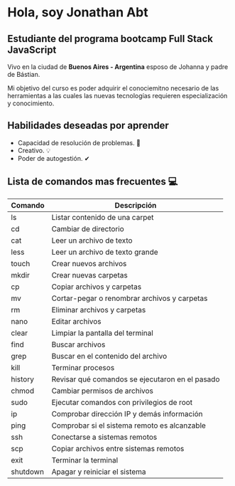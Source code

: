 # Hola, soy Jonathan Abt

## Estudiante del programa bootcamp Full Stack JavaScript

Vivo en la ciudad de  **Buenos Aires - Argentina** esposo de Johanna y padre de Bástian.

Mi objetivo del curso es poder adquirir el conociemitno necesario de las herramientas a las cuales las nuevas tecnologías requieren especialización y conocimiento.

## Habilidades deseadas por aprender

- Capacidad de resolución de problemas. 🚧
- Creativo. 💡
- Poder de autogestión. ✔

## Lista de comandos mas frecuentes 💻

|Comando |Descripción                                      |
|--------|-------------------------------------------------|
|ls      |  Listar contenido de una carpet                 |
|cd      |	Cambiar de directorio                          |
|cat     |  Leer un archivo de texto                       |
|less    |	Leer un archivo de texto grande                |
|touch   |	Crear nuevos archivos                          |
|mkdir   |	Crear nuevas carpetas                          |
|cp      |	Copiar archivos y carpetas                     |
|mv      |	Cortar-pegar o renombrar archivos y carpetas   |
|rm      |	Eliminar archivos y carpetas                   |
|nano    |	Editar archivos                                |
|clear   |	Limpiar la pantalla del terminal               |
|find    |	Buscar archivos                                |
|grep    |	Buscar en el contenido del archivo             |
|kill    |	Terminar procesos                              |
|history |	Revisar qué comandos se ejecutaron en el pasado|
|chmod   |	Cambiar permisos de archivos                   |
|sudo    |	Ejecutar comandos con privilegios de root      |
|ip      |	Comprobar dirección IP y demás información     |
|ping    |	Comprobar si el sistema remoto es alcanzable   |
|ssh     |	Conectarse a sistemas remotos                  |
|scp     |	Copiar archivos entre sistemas remotos         |
|exit    |	Terminar la terminal                           |
|shutdown|	Apagar y reiniciar el sistema                  |
